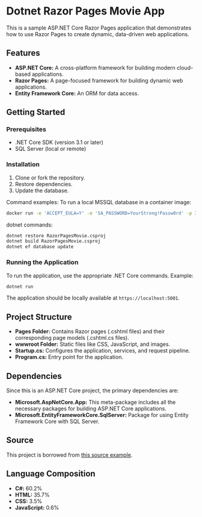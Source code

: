 # Dotnet Razor Pages Movie App

This is a sample ASP.NET Core Razor Pages application that demonstrates how to use Razor Pages to create dynamic, data-driven web applications.

## Features

- **ASP.NET Core:** A cross-platform framework for building modern cloud-based applications.
- **Razor Pages:** A page-focused framework for building dynamic web applications.
- **Entity Framework Core:** An ORM for data access.

## Getting Started

### Prerequisites

- .NET Core SDK (version 3.1 or later)
- SQL Server (local or remote)

### Installation

1. Clone or fork the repository.
2. Restore dependencies.
3. Update the database.

Command examples:
To run a local MSSQL database in a container image:

```bash
docker run -e 'ACCEPT_EULA=Y' -e 'SA_PASSWORD=YourStrong!Passw0rd' -p 1433:1433 --name sqlserver -d mcr.microsoft.com/mssql/server
```

dotnet commands:
```bash
dotnet restore RazorPagesMovie.csproj
dotnet build RazorPagesMovie.csproj
dotnet ef database update
```

### Running the Application

To run the application, use the appropriate .NET Core commands. 
Example:
```bash
dotnet run
```

The application should be locally available at `https://localhost:5001`.

## Project Structure

- **Pages Folder:** Contains Razor pages (.cshtml files) and their corresponding page models (.cshtml.cs files).
- **wwwroot Folder:** Static files like CSS, JavaScript, and images.
- **Startup.cs:** Configures the application, services, and request pipeline.
- **Program.cs:** Entry point for the application.

## Dependencies

Since this is an ASP.NET Core project, the primary dependencies are:

- **Microsoft.AspNetCore.App:** This meta-package includes all the necessary packages for building ASP.NET Core applications.
- **Microsoft.EntityFrameworkCore.SqlServer:** Package for using Entity Framework Core with SQL Server.

## Source

This project is borrowed from [this source example](https://github.com/dotnet/AspNetCore.Docs/tree/main/aspnetcore/tutorials/razor-pages/razor-pages-start/sample/RazorPagesMovie90).

## Language Composition

- **C#:** 60.2%
- **HTML:** 35.7%
- **CSS:** 3.5%
- **JavaScript:** 0.6%

